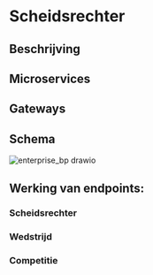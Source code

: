 # Scheidsrechter

## Beschrijving

## Microservices

## Gateways

## Schema
![enterprise_bp drawio](https://github.com/peetersbrent/enterprise_bp/assets/91012837/c49efaa3-fa35-458e-be81-a73d9c3d791c)

## Werking van endpoints:

### Scheidsrechter
### Wedstrijd
### Competitie

